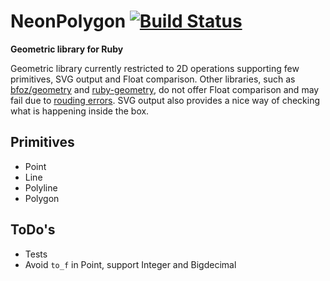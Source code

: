 # NeonPolygon [![Build Status](https://travis-ci.com/Maumagnaguagno/NeonPolygon.svg?token=a1y1UzqtYCxXazSreSDC)](https://travis-ci.com/Maumagnaguagno/NeonPolygon)
**Geometric library for Ruby**

Geometric library currently restricted to 2D operations supporting few primitives, SVG output and Float comparison.
Other libraries, such as [bfoz/geometry](https://github.com/bfoz/geometry) and [ruby-geometry](https://github.com/DanielVartanov/ruby-geometry), do not offer Float comparison and may fail due to [rouding errors](http://floating-point-gui.de/).
SVG output also provides a nice way of checking what is happening inside the box.

## Primitives
- Point
- Line
- Polyline
- Polygon

## ToDo's
- Tests
- Avoid ``to_f`` in Point, support Integer and Bigdecimal